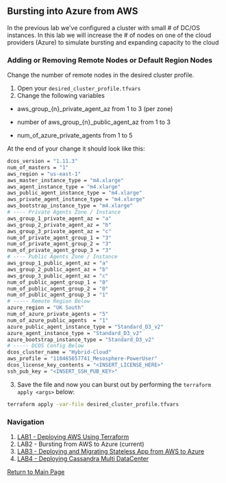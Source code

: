 ## Bursting into Azure from AWS

In the previous lab we've configured a cluster with small # of DC/OS instances. In this lab we will increase the # of nodes on one of the cloud providers (Azure) to simulate bursting and expanding capacity to the cloud 

### Adding or Removing Remote Nodes or Default Region Nodes

Change the number of remote nodes in the desired cluster profile.

1. Open your `desired_cluster_profile.tfvars`
2. Change the following variables

 * aws_group_{n}_private_agent_az from 1 to 3 (per zone)
  
 * number of aws_group_{n}_public_agent_az from 1 to 3
  
 * num_of_azure_private_agents from 1 to 5

At the end of your change it should look like this:

```bash 
dcos_version = "1.11.3"
num_of_masters = "1"
aws_region = "us-east-1"
aws_master_instance_type = "m4.xlarge"
aws_agent_instance_type = "m4.xlarge"
aws_public_agent_instance_type = "m4.xlarge"
aws_private_agent_instance_type = "m4.xlarge"
aws_bootstrap_instance_type = "m4.xlarge"
# ---- Private Agents Zone / Instance
aws_group_1_private_agent_az = "a"
aws_group_2_private_agent_az = "b"
aws_group_3_private_agent_az = "c"
num_of_private_agent_group_1 = "3"
num_of_private_agent_group_2 = "3"
num_of_private_agent_group_3 = "3"
# ---- Public Agents Zone / Instance
aws_group_1_public_agent_az = "a"
aws_group_2_public_agent_az = "b"
aws_group_3_public_agent_az = "c"
num_of_public_agent_group_1 = "0"
num_of_public_agent_group_2 = "0"
num_of_public_agent_group_3 = "1"
# ----- Remote Region Below
azure_region = "UK South"
num_of_azure_private_agents = "5"
num_of_azure_public_agents  = "1" 
azure_public_agent_instance_type = "Standard_D3_v2"
azure_agent_instance_type = "Standard_D3_v2"
azure_bootstrap_instance_type = "Standard_D3_v2"
# ----- DCOS Config Below
dcos_cluster_name = "Hybrid-Cloud"
aws_profile = "110465657741_Mesosphere-PowerUser"
dcos_license_key_contents = "<INSERT_LICENSE_HERE>"
ssh_pub_key = "<INSERT_SSH_PUB_KEY>"
```

3. Save the file and now you can burst out by performing the `terraform apply <args>` below:

```bash
terraform apply -var-file desired_cluster_profile.tfvars
```

### Navigation

1. [LAB1 - Deploying AWS Using Terraform](./lab-1-deploying-hybrid-cluster.md)
2. LAB2 - Bursting from AWS to Azure (current)
3. [LAB3 - Deploying and Migrating Stateless App from AWS to Azure](./lab-3-deploying-and-migrating-stateless-app.md)
4. [LAB4 - Deploying Cassandra Multi DataCenter](./lab-4-deploying-cassandra-multi-dc-cluster.md)

[Return to Main Page](../README.md)
